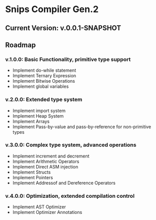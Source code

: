 # Snips Compiler Gen.2

## Current Version: v.0.0.1-SNAPSHOT

## Roadmap

### v.1.0.0: Basic Functionality, primitive type support
 - Implement do-while statement
 - Implement Ternary Expression
 - Implement Bitwise Operations
 - Implement global variables

### v.2.0.0: Extended type system
 - Implement import system
 - Implement Heap System
 - Implement Arrays
 - Implement Pass-by-value and pass-by-reference for non-primitive types
 
### v.3.0.0: Complex type system, advanced operations
 - Implement increment and decrement
 - Implement Arithmetic Operators
 - Implement Direct ASM injection
 - Implement Structs
 - Implement Pointers
 - Implement Addressof and Dereference Operators

### v.4.0.0: Optimization, extended compilation control
 - Implement AST Optimizer
 - Implement Optimizer Annotations
